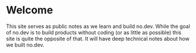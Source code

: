 # Welcome

This site serves as public notes as we learn and build no.dev. While the goal of no.dev is to build products without coding (or as little as possible) this site is quite the opposite of that. It will have deep technical notes about how we built no.dev. 